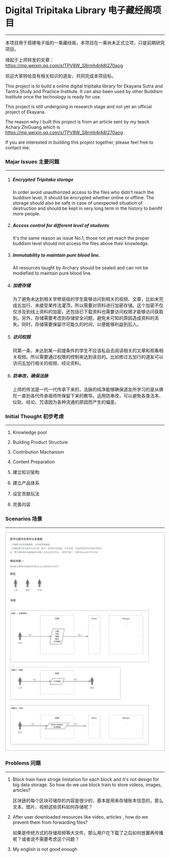 # Digital Tripitaka Library 电子藏经阁项目

------

本项目用于搭建电子版的一乘藏经阁，本项目在一乘尚未正式立项，只是前期研究项目。

缘起于上师转发的文章：<https://mp.weixin.qq.com/s/TPV8W_S8rmh4rA8I270aog> 

欢迎大家转给具有相关知识的道友，共同完成本项目标。

This project is to build a online digital tripitaka library for Ekayana Sutra and Tantra Study and Practice Institute. It can also been used by other Buddism Institute once the technology is ready for use.

This project is still undergoing in research stage and not yet an official project of Ekayana.

The reason why I built this project is from an article sent by my teach Achary ZhiGuang which is <https://mp.weixin.qq.com/s/TPV8W_S8rmh4rA8I270aog> .

If you are interested in building this project together, please feel free to contact me.



### Majar Issues 主要问题

------

1. ##### Encrypted Tripitaka storage

   In order avoid unauthorized access to the files who didn't reach the buddism level, It should be encrypted whether online or offline. The storage should also be safe in case of unexpected situation of destruction and should be kept in very long term in the history to benifit more people.

2. ##### Access control for different level of students 

   It's the same reason as issue No.1, those not yet reach the proper buddism level should not access the files above their knowledge.

3. ##### Immutability to maintain pure blood line.

   All resources taught by Archary should be sealed and can not be modiefied to maintain pure blood line. 

1. ##### 加密存储

   为了避免未达到相关学修层级的学生能够访问到相关的视频、文章，比如未完成五加行、未接受某传法灌顶，所以需要对资料进行加密存储。这个加密不仅仅涉及到线上资料的加密，还包括已下载资料也需要访问权限才能够访问获取到。另外，存储需要考虑到存储安全问题，避免未可知的原因造成资料的丢失。同时，存储需要保留尽可能久的时间，以便能够利益到后人。

2. ##### 访问权限

   同第一条，未达到某一前提条件的学生不应该私自去阅读相关的文章和观看相关视频。所以需要通过权限的控制来达到该目的。比如修过五加行的道友可以访问五加行相关的视频、经论资料。

3. ##### 防串改，确保法脉

   上师的传法是一代一代传承下来的，法脉的纯净能够确保道友所学习的是从佛陀一直到各代传承祖师所保留下来的教导。运用防串改，可以避免各类法本、仪轨、经论、咒语因为各种流通的原因而产生的偏差。



### Initial Thought 初步考虑

------

1. Knowledge pool
2. Building Product Structure
3. Contribution Machanism
4. Content Preparation



1. 建立知识架构
2. 建立产品体系
3. 设定贡献玩法
4. 完善内容

### Scenarios 场景

------

![建模v0.1](assets/建模v0.1.png)



### Problems 问题

------

1. Block train have stroge limitation for each block and it's not design for big data storage. So how do we use block train to store videos, images, articles?

   区块链的每个区块可储存的内容是很少的，基本是用来存储账本信息的，那么文本、图片、视频这些资料如何存储呢？

2. After user downloaded resources like video, articles , how do we prevent them from forwarding files?

   如果是传统方式的存储视频等大文件，那么用户在下载了之后如何放置再传播呢？或者说不需要考虑这个问题？

3. My english is not good enough 